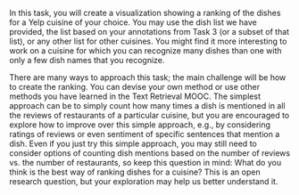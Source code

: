 In this task, you will create a visualization showing a ranking of the dishes for a Yelp cuisine of your choice. You may use the dish list we have provided, the list based on your annotations from Task 3 (or a subset of that list), or any other list for other cuisines. You might find it more interesting to work on a cuisine for which you can recognize many dishes than one with only a few dish names that you recognize.

There are many ways to approach this task; the main challenge will be how to create the ranking. You can devise your own method or use other methods you have learned in the Text Retrieval MOOC. The simplest approach can be to simply count how many times a dish is mentioned in all the reviews of restaurants of a particular cuisine, but you are encouraged to explore how to improve over this simple approach, e.g., by considering ratings of reviews or even sentiment of specific sentences that mention a dish. Even if you just try this simple approach, you may still need to consider options of counting dish mentions based on the number of reviews vs. the number of restaurants, so keep this question in mind: What do you think is the best way of ranking dishes for a cuisine? This is an open research question, but your exploration may help us better understand it.
